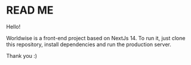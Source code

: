 # READ ME

Hello!

Worldwise is a front-end project based on NextJs 14.
To run it, just clone this repository, install dependencies and run the production server.

Thank you :)
